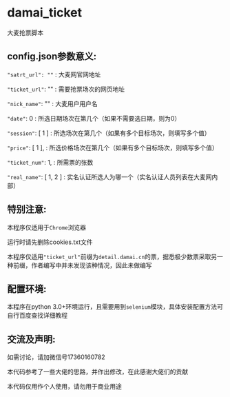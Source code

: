 # damai_ticket
大麦抢票脚本

## config.json参数意义:
`"satrt_url": ""` : 大麦网官网地址

`"ticket_url"`: "" : 需要抢票场次的网页地址

`"nick_name"`: "" : 大麦用户用户名

`"date"`: 0 : 所选日期场次在第几个（如果不需要选日期，则为0）

`"session"`: [
    1
] : 所选场次在第几个（如果有多个目标场次，则填写多个值）

`"price"`: [
    1
], : 所选价格场次在第几个（如果有多个目标场次，则填写多个值）

`"ticket_num"`: 1, : 所需票的张数

`"real_name"`: [
    1,
    2
] : 实名认证所选人为哪一个（实名认证人员列表在大麦网内部）

## 特别注意:
本程序仅适用于`Chrome`浏览器

运行时请先删除cookies.txt文件

本程序仅适用`"ticket_url"`前缀为`detail.damai.cn`的票，据悉极少数票采取另一种前缀，作者编写中并未发现该种情况，因此未做编写

## 配置环境:
本程序在python 3.0+环境运行，且需要用到`selenium`模块，具体安装配置方法可自行百度查找详细教程

## 交流及声明:
如需讨论，请加微信号17360160782

本代码参考了一些大佬的思路，并作出修改，在此感谢大佬们的贡献

本代码仅用作个人使用，请勿用于商业用途
